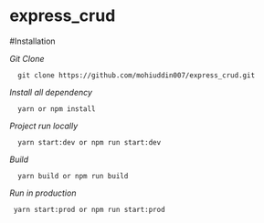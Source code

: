 # express_crud 

#Installation

*Git Clone*
  ```
    git clone https://github.com/mohiuddin007/express_crud.git
  ```  
*Install all dependency*
  ```
    yarn or npm install
  ```
*Project run locally*
  ```
    yarn start:dev or npm run start:dev
  ```
*Build*
   ```
     yarn build or npm run build
   ```
*Run in production*
   ```
    yarn start:prod or npm run start:prod
   ``` 
